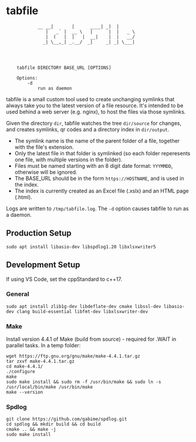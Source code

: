 # tabfile

```
            __ __|       |      ____| _)  |
               |   _` |  __ \   |      |  |   _ \
               |  (   |  |   |  __|    |  |   __/
              _| \__,_| _.__/  _|     _| _| \___|




    tabfile DIRECTORY BASE_URL [OPTIONS]

    Options:
        -d
            run as daemon
```

tabfile is a small custom tool used to create unchanging symlinks that always take you to the latest version of a file resource. It's intended to be used behind a web server (e.g. nginx), to host the files via those symlinks.

Given the directory ```dir```, tabfile watches the tree ```dir/source``` for changes, and creates symlinks, qr codes and a directory index in ```dir/output```.

- The symlink name is the name of the parent folder of a file, together with the file's extension.
- Only the latest file in that folder is symlinked (so each folder reperesents one file, with multiple versions in the folder).
- Files must be named starting with an 8 digit date format: ```YYYMMDD```, otherwise will be ignored.
- The BASE_URL should be in the form ```https://HOSTNAME```, and is used in the index.
- The index is currently created as an Excel file (.xslx) and an HTML page (.html).

Logs are written to ```/tmp/tabfile.log```. The ```-d``` option causes tabfile to run as a daemon.



## Production Setup
```
sudo apt install libasio-dev libspdlog1.20 libxlsxwriter5
```


## Development Setup

If using VS Code, set the cppStandard to c++17.

### General

```
sudo apt install zlib1g-dev libdeflate-dev cmake libssl-dev libasio-dev clang build-essential libfmt-dev libxlsxwriter-dev
```

### Make

Install version 4.4.1 of Make (build from source) - required for .WAIT in parallel tasks. In a temp folder:
```
wget https://ftp.gnu.org/gnu/make/make-4.4.1.tar.gz
tar zxvf make-4.4.1.tar.gz
cd make-4.4.1/
./configure
make
sudo make install && sudo rm -f /usr/bin/make && sudo ln -s /usr/local/bin/make /usr/bin/make
make --version
```

### Spdlog
```
git clone https://github.com/gabime/spdlog.git
cd spdlog && mkdir build && cd build
cmake .. && make -j
sudo make install
```

